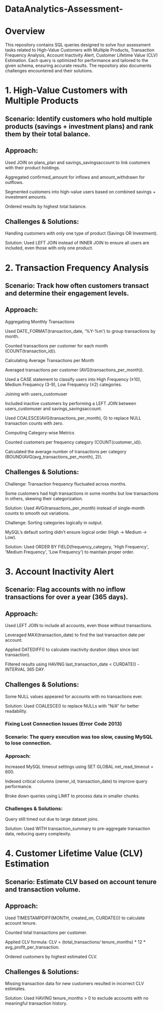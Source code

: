 # DataAnalytics-Assessment-
# Overview
This repository contains SQL queries designed to solve four assessment tasks related to High-Value Customers with Multiple Products, Transaction Frequency Analysis,  Account Inactivity Alert, Customer Lifetime Value (CLV) Estimation. Each query is optimized for performance and tailored to the given schema, ensuring accurate results. The repository also documents challenges encountered and their solutions.
# 1. High-Value Customers with Multiple Products
## Scenario: Identify customers who hold multiple products (savings + investment plans) and rank them by their total balance. 
## Approach:

Used JOIN on plans_plan and savings_savingsaccount to link customers with their product holdings.

Aggregated confirmed_amount for inflows and amount_withdrawn for outflows.

Segmented customers into high-value users based on combined savings + investment amounts.

Ordered results by highest total balance.

## Challenges & Solutions:

Handling customers with only one type of product (Savings OR Investment). 

Solution: Used LEFT JOIN instead of INNER JOIN to ensure all users are included, even those with only one product.

# 2. Transaction Frequency Analysis
## Scenario: Track how often customers transact and determine their engagement levels. 
## Approach:
Aggregating Monthly Transactions

 Used DATE_FORMAT(transaction_date, '%Y-%m') to group transactions by month.

Counted transactions per customer for each month (COUNT(transaction_id)).

 Calculating Average Transactions per Month

Averaged transactions per customer (AVG(transactions_per_month)).

Used a CASE statement to classify users into High Frequency (≥10), Medium Frequency (3-9), Low Frequency (≤2) categories.

 Joining with users_customuser 

Included inactive customers by performing a LEFT JOIN between users_customuser and savings_savingsaccount.

Used COALESCE(AVG(transactions_per_month), 0) to replace NULL transaction counts with zero.

Computing Category-wise Metrics

Counted customers per frequency category (COUNT(customer_id)).

Calculated the average number of transactions per category (ROUND(AVG(avg_transactions_per_month), 2)).

## Challenges & Solutions:
Challenge: Transaction frequency fluctuated across months.

Some customers had high transactions in some months but low transactions in others, skewing their categorization. 

Solution: Used AVG(transactions_per_month) instead of single-month counts to smooth out variations.

Challenge: Sorting categories logically in output.

MySQL’s default sorting didn’t ensure logical order (High → Medium → Low). 

Solution: Used ORDER BY FIELD(frequency_category, 'High Frequency', 'Medium Frequency', 'Low Frequency') to maintain proper order.

# 3️. Account Inactivity Alert
## Scenario: Flag accounts with no inflow transactions for over a year (365 days). 
## Approach:

Used LEFT JOIN to include all accounts, even those without transactions.

Leveraged MAX(transaction_date) to find the last transaction date per account.

Applied DATEDIFF() to calculate inactivity duration (days since last transaction).

Filtered results using HAVING last_transaction_date < CURDATE() - INTERVAL 365 DAY.
## Challenges & Solutions:

Some NULL values appeared for accounts with no transactions ever. 

Solution: Used COALESCE() to replace NULLs with "N/A" for better readability.

### Fixing Lost Connection Issues (Error Code 2013)
### Scenario: The query execution was too slow, causing MySQL to lose connection. 
### Approach:

Increased MySQL timeout settings using SET GLOBAL net_read_timeout = 600.

Indexed critical columns (owner_id, transaction_date) to improve query performance.

Broke down queries using LIMIT to process data in smaller chunks.

### Challenges & Solutions:

Query still timed out due to large dataset joins. 

Solution: Used WITH transaction_summary to pre-aggregate transaction data, reducing query complexity.

# 4️. Customer Lifetime Value (CLV) Estimation
## Scenario: Estimate CLV based on account tenure and transaction volume. 
## Approach:

Used TIMESTAMPDIFF(MONTH, created_on, CURDATE()) to calculate account tenure.

Counted total transactions per customer.

Applied CLV formula: CLV = (total_transactions/ tenure_months) * 12 * avg_profit_per_transaction.

Ordered customers by highest estimated CLV.

## Challenges & Solutions:

Missing transaction data for new customers resulted in incorrect CLV estimates. 

Solution: Used HAVING tenure_months > 0 to exclude accounts with no meaningful transaction history.

